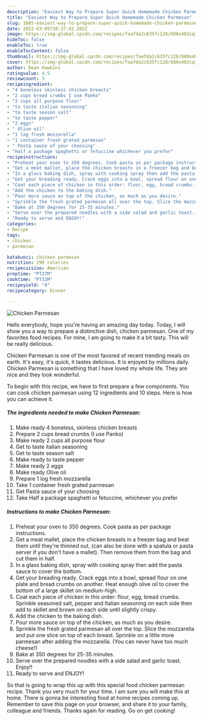 ```yaml
---
description: "Easiest Way to Prepare Super Quick Homemade Chicken Parmesan"
title: "Easiest Way to Prepare Super Quick Homemade Chicken Parmesan"
slug: 1685-easiest-way-to-prepare-super-quick-homemade-chicken-parmesan
date: 2022-03-05T10:37:42.282Z
image: https://img-global.cpcdn.com/recipes/faafda2c635fc128/680x482cq70/chicken-parmesan-recipe-main-photo.jpg
hideToc: false
enableToc: true
enableTocContent: false
thumbnail: https://img-global.cpcdn.com/recipes/faafda2c635fc128/680x482cq70/chicken-parmesan-recipe-main-photo.jpg
cover: https://img-global.cpcdn.com/recipes/faafda2c635fc128/680x482cq70/chicken-parmesan-recipe-main-photo.jpg
author: Dean Hawkins
ratingvalue: 4.5
reviewcount: 3
recipeingredient:
- "4 boneless skinless chicken breasts"
- "2 cups bread crumbs I use Panko"
- "2 cups all purpose flour"
- "to taste italian seasoning"
- "to taste season salt"
- "to taste pepper"
- "2 eggs"
- " Olive oil"
- "1 log fresh mozzarella"
- "1 container fresh grated parmesan"
- " Pasta sauce of your choosing"
- "Half a package spaghetti or fetuccine whichever you prefer"
recipeinstructions:
- "Preheat your oven to 350 degrees. Cook pasta as per package instructions."
- "Get a meat mallet, place the chicken breasts in a freezer bag and beat them until they&#39;re thinned out, (can also be done with a spatula or pasta server if you don&#39;t have a mallet). Then remove them from the bag and cut them in half."
- "In a glass baking dish, spray with cooking spray then add the pasta sauce to cover the bottom."
- "Get your breading ready. Crack eggs into a bowl, spread flour on one plate and bread crumbs on another. Heat enough olive oil to cover the bottom of a large skillet on medium-high."
- "Coat each piece of chicken in this order: flour, egg, bread crumbs. Sprinkle seasoned salt, pepper and Italian seasoning on each side then add to skillet and brown on each side until slightly crispy."
- "Add the chicken to the baking dish."
- "Pour more sauce on top of the chicken, as much as you desire."
- "Sprinkle the fresh grated parmesan all over the top. Slice the mozzarella and put one slice on top of each breast. Sprinkle on a little more parmesan after adding the mozzarella. (You can never have too much cheese!)"
- "Bake at 350 degrees for 25-35 minutes."
- "Serve over the prepared noodles with a side salad and garlic toast. Enjoy!!"
- "Ready to serve and ENJOY!"
categories:
- Recipe
tags:
- chicken
- parmesan

katakunci: chicken parmesan 
nutrition: 299 calories
recipecuisine: American
preptime: "PT27M"
cooktime: "PT32M"
recipeyield: "4"
recipecategory: Dinner

---
```



![Chicken Parmesan](https://img-global.cpcdn.com/recipes/faafda2c635fc128/680x482cq70/chicken-parmesan-recipe-main-photo.jpg)

Hello everybody, hope you're having an amazing day today. Today, I will show you a way to prepare a distinctive dish, chicken parmesan. One of my favorites food recipes. For mine, I am going to make it a bit tasty. This will be really delicious.



Chicken Parmesan is one of the most favored of recent trending meals on earth. It's easy, it's quick, it tastes delicious. It is enjoyed by millions daily. Chicken Parmesan is something that I have loved my whole life. They are nice and they look wonderful.


To begin with this recipe, we have to first prepare a few components. You can cook chicken parmesan using 12 ingredients and 10 steps. Here is how you can achieve it.

<!--inarticleads1-->

##### The ingredients needed to make Chicken Parmesan:

1. Make ready 4 boneless, skinless chicken breasts
1. Prepare 2 cups bread crumbs (I use Panko)
1. Make ready 2 cups all purpose flour
1. Get to taste italian seasoning
1. Get to taste season salt
1. Make ready to taste pepper
1. Make ready 2 eggs
1. Make ready  Olive oil
1. Prepare 1 log fresh mozzarella
1. Take 1 container fresh grated parmesan
1. Get  Pasta sauce of your choosing
1. Take Half a package spaghetti or fetuccine, whichever you prefer




<!--inarticleads2-->

##### Instructions to make Chicken Parmesan:

1. Preheat your oven to 350 degrees. Cook pasta as per package instructions.
1. Get a meat mallet, place the chicken breasts in a freezer bag and beat them until they&#39;re thinned out, (can also be done with a spatula or pasta server if you don&#39;t have a mallet). Then remove them from the bag and cut them in half.
1. In a glass baking dish, spray with cooking spray then add the pasta sauce to cover the bottom.
1. Get your breading ready. Crack eggs into a bowl, spread flour on one plate and bread crumbs on another. Heat enough olive oil to cover the bottom of a large skillet on medium-high.
1. Coat each piece of chicken in this order: flour, egg, bread crumbs. Sprinkle seasoned salt, pepper and Italian seasoning on each side then add to skillet and brown on each side until slightly crispy.
1. Add the chicken to the baking dish.
1. Pour more sauce on top of the chicken, as much as you desire.
1. Sprinkle the fresh grated parmesan all over the top. Slice the mozzarella and put one slice on top of each breast. Sprinkle on a little more parmesan after adding the mozzarella. (You can never have too much cheese!)
1. Bake at 350 degrees for 25-35 minutes.
1. Serve over the prepared noodles with a side salad and garlic toast. Enjoy!!
1. Ready to serve and ENJOY!



So that is going to wrap this up with this special food chicken parmesan recipe. Thank you very much for your time. I am sure you will make this at home. There is gonna be interesting food at home recipes coming up. Remember to save this page on your browser, and share it to your family, colleague and friends. Thanks again for reading. Go on get cooking!
